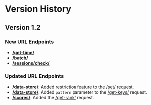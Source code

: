 # Version History

## Version 1.2

### New URL Endpoints

- [**/get-time/**](/time/index.md)
- [**/batch/**](/batch/index.md)
- [**/sessions/check/**](/sessions/check.md)

### Updated URL Endpoints

- [**/data-store/**](/data-store/index.md): Added restriction feature to the [/set/](/data-store/set.md) request.
- [**/data-store/**](/data-store/index.md): Added `pattern` parameter to the [/get-keys/](/data-store/get-keys.md) request.
- [**/scores/**](/scores/index.md): Added the [/get-rank/](/scores/get-rank.md) request.
